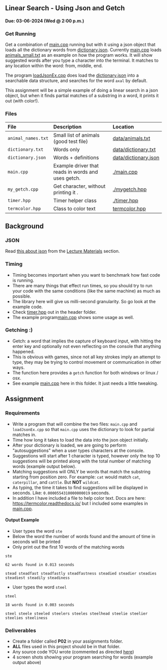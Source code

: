 ## Linear Search - Using Json and Getch
#### Due: 03-06-2024 (Wed @ 2:00 p.m.)

### Get Running

Get a combination of [main.cpp](./main.cpp) running but with it using a json object that loads all the dictionary words from [dictionary.json](./data/dictionary.json). Currently [main.cpp](./main.cpp) loads [animals_small.txt](./data/animals_small.txt) as an example on how the program works. It will show suggested words after you type a character into the terminal. It matches to any location within the word: from, middle, end. 

The program [loadJsonEx.cpp](./loadJsonEx.cpp) does load the [dictionary.json](./data/dictionary.json) into a searchable data structure, and searches for the word `axal` by default. 

This assignment will be a simple example of doing a linear search in a json object, but when it finds partial matches of a substring in a word, it prints it out (with color!).


### Files

| File               | Description                                        | Location                                       |
| :----------------- | :------------------------------------------------- | :--------------------------------------------- |
| `animal_names.txt` | Small list of animals (good test file)             | [data/animals.txt](./data/animals.txt)         |
| `dictionary.txt`   | Words only                                         | [data/dictionary.txt](./data/dictionary.txt)   |
| `dictionary.json`  | Words + definitions                                | [data/dictionary.json](./data/dictionary.json) |
| `main.cpp`         | Example driver that reads in words and uses getch. | [./main.cpp](./main.cpp)                       |
| `my_getch.cpp`     | Get character, without printing it .               | [./mygetch.hpp](./mygetch.hpp)                 |
| `timer.hpp`        | Timer helper class                                 | [./timer.hpp](./timer.hpp)                     |
| `termcolor.hpp`    | Class to color text                                | [termcolor.hpp](termcolor.hpp)                 |

## Background

### JSON

Read [this about json](../../Lectures/LectureMaterials/16-Json/README.md) from the [Lecture Materials](../../Lectures/LectureMaterials/README.md) section.

### Timing

- Timing becomes important when you want to benchmark how fast code is running.
- There are many things that effect run times, so you should try to run your code with the same conditions (like the same machine) as much as possible.
- The library here will give us milli-second granularity. So go look at the example code.
- Check [timer.hpp](./heades/timer.hpp) out in the header folder. 
- The example program[main.cpp](main.cpp) shows some usage as well.

### Getching :)

- Getch: a word that implies the capture of keyboard input, with hitting the enter key and optionally not even reflecting on the console that anything happened.
- This is obvious with games, since not all key strokes imply an attempt to type, they may be trying to control movement or communication in other ways.
- The function here provides a `getch` function for both windows or linux / osx.  
- See example [main.cpp](main.cpp) here in this folder. It just needs a little tweaking.

## Assignment

### Requirements
- Write a program that will combine the two files: `main.cpp` and `loadJsonEx.cpp` so that `main.cpp` uses the dictionary to look for partial matches in. 
- Time how long it takes to load the data into the json object initially. 
- After your dictionary is loaded, we are going to perform "autosuggestions" when a user types characters at the console.
- Suggestions will start after 1 character is typed, however only the top 10 suggestions will be printed along with the total number of matching words (example output below).
- Matching suggestions will ONLY be words that match the substring starting from position zero. For example: `cat` would match `cat`, `caterpillar`, and `cattle`. But **NOT** `wildcat`.
- As typing, the time it takes to find suggestions will be displayed in seconds. Like: `0.0000554310000000019` seconds.
- In addition I have included a file to help color text. Docs are here: https://termcolor.readthedocs.io/ but I included some examples in [main.cpp](main.cpp).


#### Output Example

- User types the word `ste` 
- Below the word the number of words found and the amount of time in seconds will be printed
- Only print out the first 10 words of the matching words


```
ste

62 words found in 0.013 seconds

stead steadfast steadfastly steadfastness steadied steadier steadies steadiest steadily steadiness

```


- User types the word `steel` 

```
steel

18 words found in 0.003 seconds

steel steele steeled steelers steeles steelhead steelie steelier steelies steeliness 

```

### Deliverables

- Create a folder called **P02** in your assignments folder. 
- **ALL** files used in this project should be in that folder.
- Any source code YOU wrote (commented as directed [here](../../Resources/01-Comments/README.md))
- 4 screen shots showing your program searching for words (example output above)
